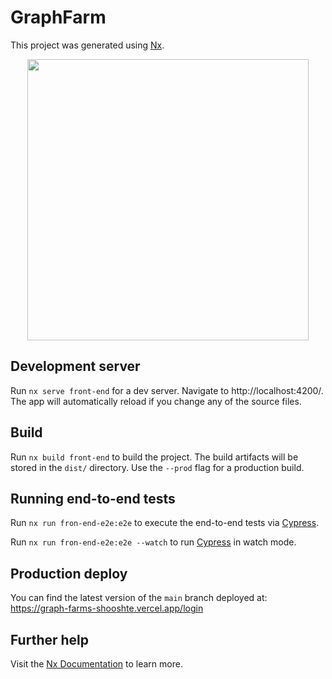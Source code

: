 # GraphFarm

This project was generated using [Nx](https://nx.dev).

<p style="text-align: center;"><img src="https://raw.githubusercontent.com/nrwl/nx/master/images/nx-logo.png" width="450"></p>

## Development server

Run `nx serve front-end` for a dev server. Navigate to http://localhost:4200/. The app will automatically reload if you change any of the source files.

## Build

Run `nx build front-end` to build the project. The build artifacts will be stored in the `dist/` directory. Use the `--prod` flag for a production build.

## Running end-to-end tests

Run `nx run fron-end-e2e:e2e` to execute the end-to-end tests via [Cypress](https://www.cypress.io).

Run `nx run fron-end-e2e:e2e --watch` to run [Cypress](https://www.cypress.io) in watch mode.

## Production deploy

You can find the latest version of the `main` branch deployed at: https://graph-farms-shooshte.vercel.app/login

## Further help

Visit the [Nx Documentation](https://nx.dev) to learn more.
